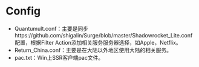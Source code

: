 # Config
* Quantumult.conf：主要是同步https://github.com/shigalin/Surge/blob/master/Shadowrocket_Lite.conf 配置，根据Filter Action添加相关服务服务器选择，如Apple，Netflix。
* Return_China.conf：主要是在大陆以外地区使用大陆的相关服务。
* pac.txt：Win上SSR客户端pac文件。

